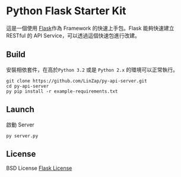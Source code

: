 # Python Flask Starter Kit 

這是一個使用 [Flask](http://flask.pocoo.org/)作為 Framework 的快速上手包。Flask 能夠快速建立 RESTful 的 API Service，可以透過這個快速包進行改建。



## Build

安裝相依套件，在高於`Python 3.2` 或是 `Python 2.x` 的環境可以正常執行。

```
git clone https://github.com/LinZap/py-api-server.git
cd py-api-server
py pip install -r example-requirements.txt
```

## Launch
啟動 Server
```
py server.py
```

## License

BSD License [Flask License](http://flask.pocoo.org/docs/0.11/license/)

